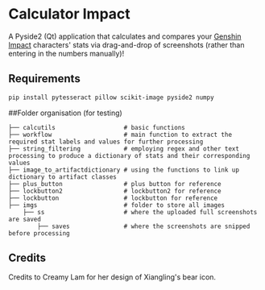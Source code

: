 # Calculator Impact

A Pyside2 (Qt) application that calculates and compares your [Genshin Impact](https://genshin.mihoyo.com) characters' stats via drag-and-drop of screenshots (rather than entering in the numbers manually)!

## Requirements
```bash
pip install pytesseract pillow scikit-image pyside2 numpy
```
##Folder organisation (for testing)

    ├── calcutils                   # basic functions
    ├── workflow                    # main function to extract the required stat labels and values for further processing
    ├── string_filtering            # employing regex and other text processing to produce a dictionary of stats and their corresponding values
    ├── image_to_artifactdictionary # using the functions to link up dictionary to artifact classes
    ├── plus_button                 # plus button for reference
    ├── lockbutton2                 # lockbutton2 for reference
    ├── lockbutton                  # lockbutton for reference
    ├── imgs                        # folder to store all images
        ├── ss                      # where the uploaded full screenshots are saved
            ├── saves               # where the screenshots are snipped before processing


## Credits
Credits to Creamy Lam for her design of Xiangling's bear icon.
